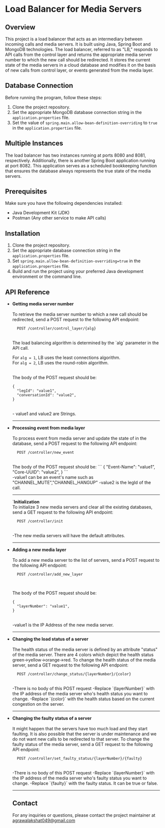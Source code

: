 # Load Balancer for Media Servers

## Overview
This project is a load balancer that acts as an intermediary between incoming calls and media servers. It is built using Java, Spring Boot and MongoDB technologies. The load balancer, referred to as "LB," responds to API calls from the control layer and returns the appropriate media server number to which the new call should be redirected. It stores the current state of the media servers in a cloud database and modifies it on the basis of new calls from control layer, or events generated from the media layer.

## Database Connection
Before running the program, follow these steps:
1. Clone the project repository.
2. Set the appropriate MongoDB database connection string in the `application.properties` file.
3. Set the value of `spring.main.allow-bean-definition-overriding` to `true` in the `application.properties` file.

## Multiple Instances
The load balancer has two instances running at ports 8080 and 8081, respectively. Additionally, there is another Spring Boot application running at port 8082. This application serves as a scheduled bookkeeping function that ensures the database always represents the true state of the media servers.

## Prerequisites
Make sure you have the following dependencies installed:
- Java Development Kit (JDK)
- Postman (Any other service to make API calls)
  
## Installation
1. Clone the project repository.
2. Set the appropriate database connection string in the `application.properties` file.
3. Set `spring.main.allow-bean-definition-overriding=true` in the `application.properties` file.
4. Build and run the project using your preferred Java development environment or the command line.

## API Reference
<ul>
<li><b>Getting media server number</b></li>
<br>To retrieve the media server number to which a new call should be redirected, send a POST request to the following API endpoint:

```http
  POST /controller/control_layer/{alg}
```
<br>
The load balancing algorithm is determined by the `alg` parameter in the API call.<br> 

For `alg = 1`, LB uses the least connections algorithm.<br>
For `alg = 2`, LB uses the round-robin algorithm.

<br>
The body of the POST request should be:

```
{
  "legId": "value1",
  "conversationId": "value2",
}
```
<br>
- value1 and value2 are Strings.

---
  
<li><b>Processing event from media layer</b></li>
<br>
To process event from media server and update the state of in the database, send a POST request to the following API endpoint:
<br>

```http
  POST /controller/new_event
```

<br>
The body of the POST request should be:
```
{
  "Event-Name": "value1",
  "Core-UUID": "value2",
}
```
<br>
-value1 can be an event's name such as "CHANNEL_MUTE","CHANNEL_HANGUP"
-value2 is the legId of the call.

---

`<b>Initialization</b></li>
<br>
To initialize 3 new media servers and clear all the existing databases, send a GET request to the following API endpoint:
<br>

```http
  POST /controller/init
```
<br>
-The new media servers will have the default attributes.

---

<li><b>Adding a new media layer</b></li>
<br>
To add a new media server to the list of servers, send a POST request to the following API endpoint:
<br>

```http
  POST /controller/add_new_layer
```
<br>

The body of the POST request should be:
```
{
  "layerNumber": "value1",
}
```
<br>
-value1 is the IP Address of the new media server.

---

<li><b>Changing the load status of a server</b></li>
<br>
The health status of the media server is defined by an attribute "status" of the media server. There are 4 colors which depict the health status green->yellow->orange->red. To change the health status of the media server, send a GET request to the following API endpoint:
<br>

```http
  POST /controller/change_status/{layerNumber}/{color}
```
<br>
-There is no body of this POST request
-Replace `{layerNumber}` with the IP address of the media server who's health status you want to change.
-Replace `{color}` with the health status based on the current congestion on the server.

---

<li><b>Changing the faulty status of a server</b></li>
<br>
It might happen that the servers have too much load and they start faulting. It is also possible that the server is under maintenance and we do not want new calls to be redirected to that server. To change the faulty status of the media server, send a GET request to the following API endpoint:
<br>

```http
  POST /controller/set_faulty_status/{layerNumber}/{faulty}
```
<br>
-There is no body of this POST request
-Replace `{layerNumber}` with the IP address of the media server who's faulty status you want to change.
-Replace `{faulty}` with the faulty status. It can be true or false.

---



## Contact
For any inquiries or questions, please contact the project maintainer at agrawalakshat049@gmail.com
